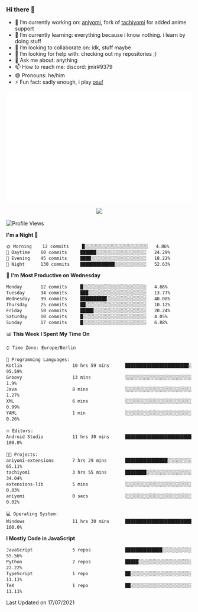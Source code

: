 ### Hi there 👋



<!--
**jmir1/jmir1** is a ✨ _special_ ✨ repository because its `README.md` (this file) appears on your GitHub profile.

Here are some ideas to get you started:
-->
- 🔭 I’m currently working on: [aniyomi](https://github.com/jmir1/aniyomi), fork of [tachiyomi](https://github.com/tachiyomiorg/tachiyomi) for added anime support
- 🌱 I’m currently learning: everything because i know nothing. i learn by doing stuff
- 👯 I’m looking to collaborate on: idk, stuff maybe
- 🤔 I’m looking for help with: checking out my repositories ;)
- 💬 Ask me about: anything
- 📫 How to reach me: discord: jmir#9379
- 😄 Pronouns: he/him
- ⚡ Fun fact: sadly enough, i play [osu!](https://osu.ppy.sh/users/18018426)  
<div>
	<p align="center">
		<a href="https://github.com/jmir1?tab=repositories" target="_blank" rel="noopener"><img src="https://github.com/jmir1/github-stats/blob/master/generated/overview.svg"></a>
	</p>
	<p align="center">
		<a href="https://github.com/search?o=desc&q=author%3Ajmir1&s=committer-date&type=Commits" target="_blank" rel="noopener"><img src="https://github-readme-streak-stats.herokuapp.com/?user=jmir1"></a>
	</p>
</div>

<!--START_SECTION:waka-->
![Profile Views](http://img.shields.io/badge/Profile%20Views-3-blue)

**I'm a Night 🦉** 

```text
🌞 Morning    12 commits     █░░░░░░░░░░░░░░░░░░░░░░░░   4.86% 
🌆 Daytime    60 commits     ██████░░░░░░░░░░░░░░░░░░░   24.29% 
🌃 Evening    45 commits     ████░░░░░░░░░░░░░░░░░░░░░   18.22% 
🌙 Night      130 commits    █████████████░░░░░░░░░░░░   52.63%

```
📅 **I'm Most Productive on Wednesday** 

```text
Monday       12 commits     █░░░░░░░░░░░░░░░░░░░░░░░░   4.86% 
Tuesday      34 commits     ███░░░░░░░░░░░░░░░░░░░░░░   13.77% 
Wednesday    99 commits     ██████████░░░░░░░░░░░░░░░   40.08% 
Thursday     25 commits     ██░░░░░░░░░░░░░░░░░░░░░░░   10.12% 
Friday       50 commits     █████░░░░░░░░░░░░░░░░░░░░   20.24% 
Saturday     10 commits     █░░░░░░░░░░░░░░░░░░░░░░░░   4.05% 
Sunday       17 commits     █░░░░░░░░░░░░░░░░░░░░░░░░   6.88%

```


📊 **This Week I Spent My Time On** 

```text
⌚︎ Time Zone: Europe/Berlin

💬 Programming Languages: 
Kotlin                   10 hrs 59 mins      ████████████████████████░   95.59% 
Groovy                   13 mins             ░░░░░░░░░░░░░░░░░░░░░░░░░   1.9% 
Java                     8 mins              ░░░░░░░░░░░░░░░░░░░░░░░░░   1.27% 
XML                      6 mins              ░░░░░░░░░░░░░░░░░░░░░░░░░   0.99% 
YAML                     1 min               ░░░░░░░░░░░░░░░░░░░░░░░░░   0.26%

🔥 Editors: 
Android Studio           11 hrs 30 mins      █████████████████████████   100.0%

🐱‍💻 Projects: 
aniyomi-extensions       7 hrs 29 mins       ████████████████░░░░░░░░░   65.11% 
tachiyomi                3 hrs 55 mins       ████████░░░░░░░░░░░░░░░░░   34.04% 
extensions-lib           5 mins              ░░░░░░░░░░░░░░░░░░░░░░░░░   0.83% 
aniyomi                  0 secs              ░░░░░░░░░░░░░░░░░░░░░░░░░   0.02%

💻 Operating System: 
Windows                  11 hrs 30 mins      █████████████████████████   100.0%

```

**I Mostly Code in JavaScript** 

```text
JavaScript               5 repos             ██████████████░░░░░░░░░░░   55.56% 
Python                   2 repos             █████░░░░░░░░░░░░░░░░░░░░   22.22% 
TypeScript               1 repo              ██░░░░░░░░░░░░░░░░░░░░░░░   11.11% 
TeX                      1 repo              ██░░░░░░░░░░░░░░░░░░░░░░░   11.11%

```



 Last Updated on 17/07/2021
<!--END_SECTION:waka-->

